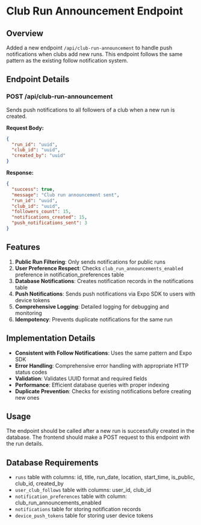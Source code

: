 # Club Run Announcement Endpoint

## Overview

Added a new endpoint `/api/club-run-announcement` to handle push notifications when clubs add new runs. This endpoint follows the same pattern as the existing follow notification system.

## Endpoint Details

### POST /api/club-run-announcement

Sends push notifications to all followers of a club when a new run is created.

**Request Body:**
```json
{
  "run_id": "uuid",
  "club_id": "uuid", 
  "created_by": "uuid"
}
```

**Response:**
```json
{
  "success": true,
  "message": "Club run announcement sent",
  "run_id": "uuid",
  "club_id": "uuid",
  "followers_count": 15,
  "notifications_created": 15,
  "push_notifications_sent": 3
}
```

## Features

1. **Public Run Filtering**: Only sends notifications for public runs
2. **User Preference Respect**: Checks `club_run_announcements_enabled` preference in notification_preferences table
3. **Database Notifications**: Creates notification records in the notifications table
4. **Push Notifications**: Sends push notifications via Expo SDK to users with device tokens
5. **Comprehensive Logging**: Detailed logging for debugging and monitoring
6. **Idempotency**: Prevents duplicate notifications for the same run

## Implementation Details

- **Consistent with Follow Notifications**: Uses the same pattern and Expo SDK
- **Error Handling**: Comprehensive error handling with appropriate HTTP status codes
- **Validation**: Validates UUID format and required fields
- **Performance**: Efficient database queries with proper indexing
- **Duplicate Prevention**: Checks for existing notifications before creating new ones

## Usage

The endpoint should be called after a new run is successfully created in the database. The frontend should make a POST request to this endpoint with the run details.

## Database Requirements

- `runs` table with columns: id, title, run_date, location, start_time, is_public, club_id, created_by
- `user_club_follows` table with columns: user_id, club_id
- `notification_preferences` table with column: club_run_announcements_enabled
- `notifications` table for storing notification records
- `device_push_tokens` table for storing user device tokens
